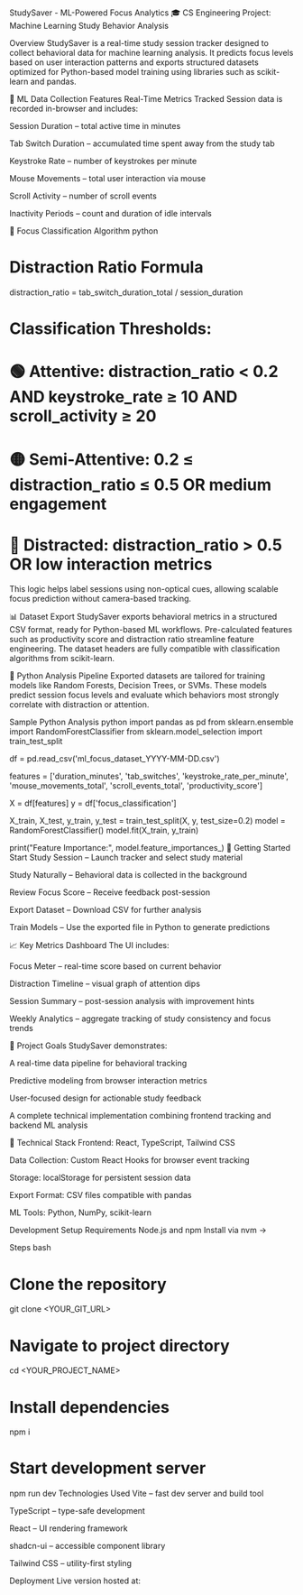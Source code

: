 StudySaver - ML-Powered Focus Analytics
🎓 CS Engineering Project: Machine Learning Study Behavior Analysis

Overview
StudySaver is a real-time study session tracker designed to collect behavioral data for machine learning analysis. It predicts focus levels based on user interaction patterns and exports structured datasets optimized for Python-based model training using libraries such as scikit-learn and pandas.

🔬 ML Data Collection Features
Real-Time Metrics Tracked
Session data is recorded in-browser and includes:

Session Duration – total active time in minutes

Tab Switch Duration – accumulated time spent away from the study tab

Keystroke Rate – number of keystrokes per minute

Mouse Movements – total user interaction via mouse

Scroll Activity – number of scroll events

Inactivity Periods – count and duration of idle intervals

🎯 Focus Classification Algorithm
python
# Distraction Ratio Formula
distraction_ratio = tab_switch_duration_total / session_duration

# Classification Thresholds:
# 🟢 Attentive: distraction_ratio < 0.2 AND keystroke_rate ≥ 10 AND scroll_activity ≥ 20
# 🟡 Semi-Attentive: 0.2 ≤ distraction_ratio ≤ 0.5 OR medium engagement
# 🔴 Distracted: distraction_ratio > 0.5 OR low interaction metrics
This logic helps label sessions using non-optical cues, allowing scalable focus prediction without camera-based tracking.

📊 Dataset Export
StudySaver exports behavioral metrics in a structured CSV format, ready for Python-based ML workflows. Pre-calculated features such as productivity score and distraction ratio streamline feature engineering. The dataset headers are fully compatible with classification algorithms from scikit-learn.

🐍 Python Analysis Pipeline
Exported datasets are tailored for training models like Random Forests, Decision Trees, or SVMs. These models predict session focus levels and evaluate which behaviors most strongly correlate with distraction or attention.

Sample Python Analysis
python
import pandas as pd
from sklearn.ensemble import RandomForestClassifier
from sklearn.model_selection import train_test_split

df = pd.read_csv('ml_focus_dataset_YYYY-MM-DD.csv')

features = ['duration_minutes', 'tab_switches', 'keystroke_rate_per_minute', 
            'mouse_movements_total', 'scroll_events_total', 'productivity_score']

X = df[features]
y = df['focus_classification']

X_train, X_test, y_train, y_test = train_test_split(X, y, test_size=0.2)
model = RandomForestClassifier()
model.fit(X_train, y_train)

print("Feature Importance:", model.feature_importances_)
🚀 Getting Started
Start Study Session – Launch tracker and select study material

Study Naturally – Behavioral data is collected in the background

Review Focus Score – Receive feedback post-session

Export Dataset – Download CSV for further analysis

Train Models – Use the exported file in Python to generate predictions

📈 Key Metrics Dashboard
The UI includes:

Focus Meter – real-time score based on current behavior

Distraction Timeline – visual graph of attention dips

Session Summary – post-session analysis with improvement hints

Weekly Analytics – aggregate tracking of study consistency and focus trends

🎯 Project Goals
StudySaver demonstrates:

A real-time data pipeline for behavioral tracking

Predictive modeling from browser interaction metrics

User-focused design for actionable study feedback

A complete technical implementation combining frontend tracking and backend ML analysis

🔧 Technical Stack
Frontend: React, TypeScript, Tailwind CSS

Data Collection: Custom React Hooks for browser event tracking

Storage: localStorage for persistent session data

Export Format: CSV files compatible with pandas

ML Tools: Python, NumPy, scikit-learn

Development Setup
Requirements
Node.js and npm Install via nvm →

Steps
bash
# Clone the repository
git clone <YOUR_GIT_URL>

# Navigate to project directory
cd <YOUR_PROJECT_NAME>

# Install dependencies
npm i

# Start development server
npm run dev
Technologies Used
Vite – fast dev server and build tool

TypeScript – type-safe development

React – UI rendering framework

shadcn-ui – accessible component library

Tailwind CSS – utility-first styling

Deployment
Live version hosted at: 
